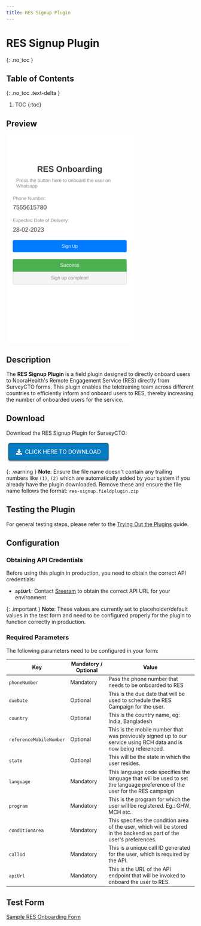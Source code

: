 ```yaml
---
title: RES Signup Plugin
---
```

# RES Signup Plugin
{: .no_toc }

## Table of Contents
{: .no_toc .text-delta }

1. TOC
{:toc}

## Preview
![](extras/plugin-preview.png)

## Description

The **RES Signup Plugin** is a field plugin designed to directly onboard users to NooraHealth's Remote Engagement Service (RES) directly from SurveyCTO forms. This plugin enables the teletraining team across different countries to efficiently inform and onboard users to RES, thereby increasing the number of onboarded users for the service.

## Download

Download the RES Signup Plugin for SurveyCTO:

[![Download now](../assets/images/download-button.png)](https://github.com/NooraHealth/res-signup-scto-plugin/raw/main/res-signup.fieldplugin.zip)

{: .warning }
**Note**: Ensure the file name doesn't contain any trailing numbers like `(1)`, `(2)` which are automatically added by your system if you already have the plugin downloaded. Remove these and ensure the file name follows the format: `res-signup.fieldplugin.zip`

## Testing the Plugin

For general testing steps, please refer to the [Trying Out the Plugins](../trying-out-plugins.md) guide.

## Configuration

### Obtaining API Credentials

Before using this plugin in production, you need to obtain the correct API credentials:

- **`apiUrl`**: Contact [Sreeram](https://github.com/noorahealthtech) to obtain the correct API URL for your environment

{: .important }
**Note**: These values are currently set to placeholder/default values in the test form and need to be configured properly for the plugin to function correctly in production.

### Required Parameters

The following parameters need to be configured in your form:

| Key                     | Mandatory / Optional    | Value                                                                                                          |
| ----------------------- | ----------------------- |---------------------------------------------------------------------------------------------------------------------------- |
| `phoneNumber`           | Mandatory               | Pass the phone number that needs to be onboarded to RES                                                                    |
| `dueDate`               | Optional                | This is the due date that will be used to schedule the RES Campaign for the user.                                          |
| `country`               | Optional                | This is the country name, eg: India, Bangladesh                                                                            |
| `referenceMobileNumber` | Optional                | This is the mobile number that was previously signed up to our service using RCH data and is now being referenced.         |
| `state`                 | Optional                | This will be the state in which the user resides.                                                                          |
| `language`              | Mandatory               | This language code specifies the language that will be used to set the language preference of the user for the RES campaign|
| `program`               | Mandatory               | This is the program for which the user will be registered. Eg.: GHW, MCH etc.                                               |
| `conditionArea`         | Mandatory               | This specifies the condition area of the user, which will be stored in the backend as part of the user's preferences.       |
| `callId`                | Mandatory               | This is a unique call ID generated for the user, which is required by the API.                                              |
| `apiUrl`                | Mandatory               | This is the URL of the API endpoint that will be invoked to onboard the user to RES.                                        |

## Test Form
[Sample RES Onboarding Form](./extras/test-form/wa-onboarding-plugin-demo.xlsx)
